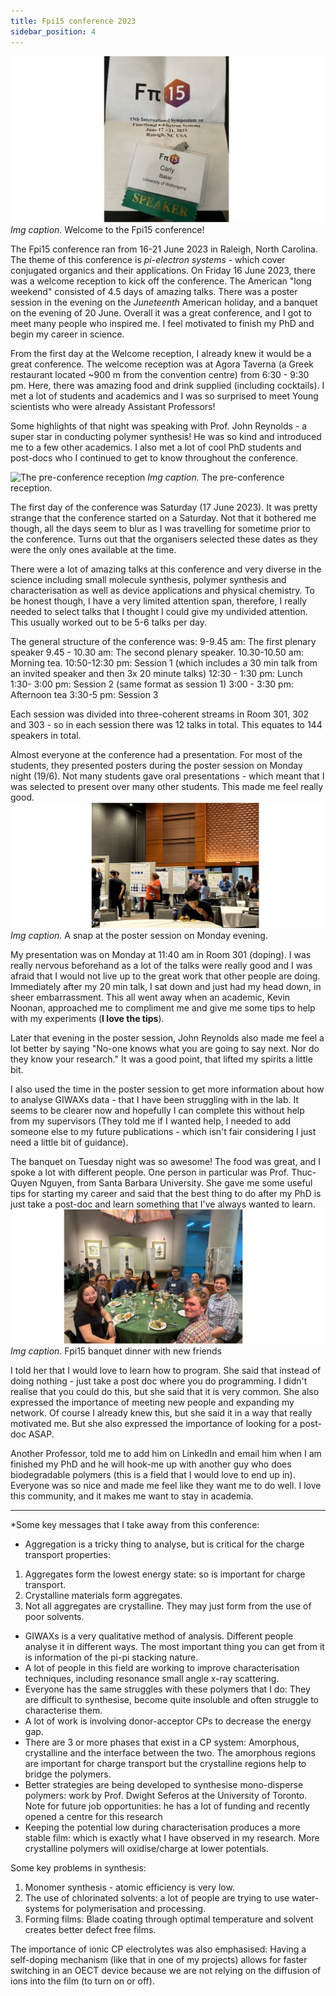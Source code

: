 ```yaml
---
title: Fpi15 conference 2023 
sidebar_position: 4
---
```


![Welcome to Fpi15](../Pictures/Fpi1.png)
*Img caption.* Welcome to the Fpi15 conference! 

The Fpi15 conference ran from 16-21 June 2023 in Raleigh, North Carolina. The theme of this conference is *pi-electron systems* - which cover conjugated organics and their applications. On Friday 16 June 2023, there was a welcome reception to kick off the conference. The American "long weekend" consisted of 4.5 days of amazing talks. There was a poster session in the evening on the *Juneteenth* American holiday, and a banquet on the evening of 20 June. Overall it was a great conference, and I got to meet many people who inspired me. I feel motivated to finish my PhD and begin my career in science. 

From the first day at the Welcome reception, I already knew it would be a great conference. The welcome reception was at Agora Taverna (a Greek restaurant located ~900 m from the convention centre) from 6:30 - 9:30 pm. Here, there was amazing food and drink supplied (including cocktails). I met a lot of students and academics and I was so surprised to meet Young scientists who were already Assistant Professors! 

Some highlights of that night was speaking with Prof. John Reynolds - a super star in conducting polymer synthesis! He was so kind and introduced me to a few other academics. I also met a lot of cool PhD students and post-docs who I continued to get to know throughout the conference. 

![The pre-conference reception](../Pictures/Fpi2.png)
*Img caption.* The pre-conference reception. 

The first day of the conference was Saturday (17 June 2023). It was pretty strange that the conference started on a Saturday. Not that it bothered me though, all the days seem to blur as I was travelling for sometime prior to the conference. Turns out that the organisers selected these dates as they were the only ones available at the time. 

There were a lot of amazing talks at this conference and very diverse in the science including small molecule synthesis, polymer synthesis and characterisation as well as device applications and physical chemistry. To be honest though, I have a very limited attention span, therefore, I really needed to select talks that I thought I could give my undivided attention. This usually worked out to be 5-6 talks per day. 

The general structure of the conference was: 
9-9.45 am: The first plenary speaker
9.45 - 10.30 am: The second plenary speaker.
10.30-10.50 am: Morning tea.
10:50-12:30 pm: Session 1 (which includes a 30 min talk from an invited speaker and then 3x 20 minute talks)
12:30 - 1:30 pm: Lunch
1:30- 3:00 pm: Session 2  (same format as session 1)
3:00 - 3:30 pm: Afternoon tea 
3:30-5 pm: Session 3 

Each session was divided into three-coherent streams in Room 301, 302 and 303 - so in each session there was 12 talks in total. This equates to 144 speakers in total. 

Almost everyone at the conference had a presentation. For most of the students, they presented posters during the poster session on Monday night (19/6). Not many students gave oral presentations - which meant that I was selected to present over many other students. This made me feel really good. 
![poster session](../Pictures/Fpi4.png)
*Img caption.* A snap at the poster session on Monday evening. 

My presentation was on Monday at 11:40 am in Room 301 (doping). I was really nervous beforehand as a lot of the talks were really good and I was afraid that I would not live up to the great work that other people are doing. Immediately after my 20 min talk, I sat down and just had my head down, in sheer embarrassment. This all went away when an academic, Kevin Noonan, approached me to compliment me and give me some tips to help with my experiments (**I love the tips**). 

Later that evening in the poster session, John Reynolds also made me feel a lot better by saying "No-one knows what you are going to say next. Nor do they know your research." It was a good point, that lifted my spirits a little bit. 

I also used the time in the poster session to get more information about how to analyse GIWAXs data - that I have been struggling with in the lab. It seems to be clearer now and hopefully I can complete this without help from my supervisors (They told me if I wanted help, I needed to add someone else to my future publications - which isn't fair considering I just need a little bit of guidance). 

The banquet on Tuesday night was so awesome! The food was great, and I spoke a lot with different people. One person in particular was Prof. Thuc-Quyen Nguyen, from Santa Barbara University. She gave me some useful tips for starting my career and said that the best thing to do after my PhD is just take a post-doc and learn something that I've always wanted to learn. 
![Banquet dinner](../Pictures/fpi3.png)
*Img caption.* Fpi15 banquet dinner with new friends

I told her that I would love to learn how to program. She said that instead of doing nothing - just take a post doc where you do programming. I didn't realise that you could do this, but she said that it is very common. She also expressed the importance of meeting new people and expanding my network. Of course I already knew this, but she said it in a way that really motivated me. But she also expressed the importance of looking for a post-doc ASAP.

Another Professor, told me to add him on LinkedIn and email him when I am finished my PhD and he will hook-me up with another guy who does biodegradable polymers (this is a field that I would love to end up in). Everyone was so nice and made me feel like they want me to do well. I love this community, and it makes me want to stay in academia. 

-------------------------------- 

*Some key messages that I take away from this conference: 

- Aggregation is a tricky thing to analyse, but is critical for the charge transport properties: 
1. Aggregates form the lowest energy state: so is important for charge transport. 
2. Crystalline materials form aggregates. 
3. Not all aggregates are crystalline. They may just form from the use of poor solvents. 
- GIWAXs is a very qualitative method of analysis. Different people analyse it in different ways. The most important thing you can get from it is information of the pi-pi stacking nature. 
- A lot of people in this field are working to improve characterisation techniques, including resonance small angle x-ray scattering. 
- Everyone has the same struggles with these polymers that I do: They are difficult to synthesise, become quite insoluble and often struggle to characterise them. 
- A lot of work is involving donor-acceptor CPs to decrease the energy gap. 
- There are 3 or more phases that exist in a CP system: Amorphous, crystalline and the interface between the two. The amorphous regions are important for charge transport but the crystalline regions help to bridge the polymers. 
- Better strategies are being developed to synthesise mono-disperse polymers: work by Prof. Dwight Seferos at the University of Toronto. Note for future job opportunities: he has a lot of funding and recently opened a centre for this research
- Keeping the potential low during characterisation produces a more stable film: which is exactly what I have observed in my research. More crystalline polymers will oxidise/charge at lower potentials. 

Some key problems in synthesis: 
1. Monomer synthesis - atomic efficiency is very low. 
2. The use of chlorinated solvents: a lot of people are trying to use water-systems for polymerisation and processing. 
3. Forming films: Blade coating through optimal temperature and solvent creates better defect free films. 

The importance of ionic CP electrolytes was also emphasised: Having a self-doping mechanism (like that in one of my projects) allows for faster switching in an OECT device because we are not relying on the diffusion of ions into the film (to turn on or off). 